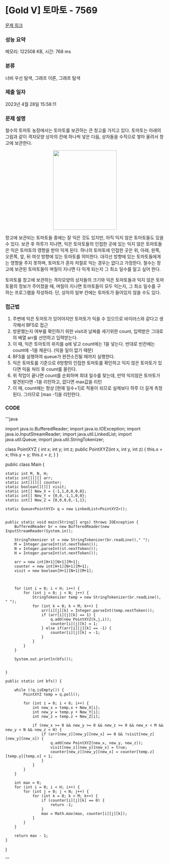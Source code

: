 # [Gold V] 토마토 - 7569 

[문제 링크](https://www.acmicpc.net/problem/7569) 

### 성능 요약

메모리: 122508 KB, 시간: 768 ms

### 분류

너비 우선 탐색, 그래프 이론, 그래프 탐색

### 제출 일자

2023년 4월 28일 15:58:11

### 문제 설명

<p>철수의 토마토 농장에서는 토마토를 보관하는 큰 창고를 가지고 있다. 토마토는 아래의 그림과 같이 격자모양 상자의 칸에 하나씩 넣은 다음, 상자들을 수직으로 쌓아 올려서 창고에 보관한다.</p>

<p style="text-align: center;"><img alt="" src="https://u.acmicpc.net/c3f3343d-c291-40a9-9fe3-59f792a8cae9/Screen%20Shot%202021-06-22%20at%202.49.11%20PM.png" style="width: 201px; height: 252px;"></p>

<p>창고에 보관되는 토마토들 중에는 잘 익은 것도 있지만, 아직 익지 않은 토마토들도 있을 수 있다. 보관 후 하루가 지나면, 익은 토마토들의 인접한 곳에 있는 익지 않은 토마토들은 익은 토마토의 영향을 받아 익게 된다. 하나의 토마토에 인접한 곳은 위, 아래, 왼쪽, 오른쪽, 앞, 뒤 여섯 방향에 있는 토마토를 의미한다. 대각선 방향에 있는 토마토들에게는 영향을 주지 못하며, 토마토가 혼자 저절로 익는 경우는 없다고 가정한다. 철수는 창고에 보관된 토마토들이 며칠이 지나면 다 익게 되는지 그 최소 일수를 알고 싶어 한다.</p>

<p>토마토를 창고에 보관하는 격자모양의 상자들의 크기와 익은 토마토들과 익지 않은 토마토들의 정보가 주어졌을 때, 며칠이 지나면 토마토들이 모두 익는지, 그 최소 일수를 구하는 프로그램을 작성하라. 단, 상자의 일부 칸에는 토마토가 들어있지 않을 수도 있다.</p>

### 접근법
1. 주변에 익은 토마토가 있어야지만 토마토가 익을 수 있으므로 바이러스와 같다고 생각해서 BFS로 접근
2. 방문했는지 여부를 확인하기 위한 visit과 날짜를 세기위한 count, 입력받은 그대로의 배열 arr를 선언하고 입력받는다.
3. 이 때, 익은 토마토의 위치를 q에 넣고 count에는 1을 넣는다. 반대로 빈칸에는 count에 -1을 채운다. (익을 일이 없기 때문)
4. BFS를 실행하여 queue가 완전소진될 때까지 실행한다.
5. 익은 토마토를 기준으로 6방향의 인접한 토마토를 확인하고 익지 않은 토마토가 있다면 익음 처리 후 count를 올린다.
6. 위 작업이 끝나면 count를 순회하며 최대 일수를 찾는데, 만약 익지않은 토마토가 발견된다면 -1을 리턴하고, 없다면 max값을 리턴
7. 이 때, count에는 항상 [현재 일수+1]로 적용이 되므로 실제보다 하루 더 길게 측정된다. 그러므로 [max -1]을 리턴한다.

### CODE
'''java

import java.io.BufferedReader;
import java.io.IOException;
import java.io.InputStreamReader;
import java.util.LinkedList;
import java.util.Queue;
import java.util.StringTokenizer;

class PointXYZ {
    int x;
    int y;
    int z;
    public PointXYZ(int x, int y, int z) {
        this.x = x;
        this.y = y;
        this.z = z;
    }
}

public class Main {

    static int M, N, H;
    static int[][][] arr;
    static int[][][] counter;
    static boolean[][][] visit;
    static int[] New_X = {-1,1,0,0,0,0};
    static int[] New_Y = {0,0,-1,1,0,0};
    static int[] New_Z = {0,0,0,0,-1,1};

    static Queue<PointXYZ> q = new LinkedList<PointXYZ>();


    public static void main(String[] args) throws IOException {
        BufferedReader br = new BufferedReader(new InputStreamReader(System.in));

        StringTokenizer st = new StringTokenizer(br.readLine()," ");
        M = Integer.parseInt(st.nextToken());
        N = Integer.parseInt(st.nextToken());
        H = Integer.parseInt(st.nextToken());

        arr = new int[H+1][N+1][M+1];
        counter = new int[H+1][N+1][M+1];
        visit = new boolean[H+1][N+1][M+1];



        for (int i = 0; i < H; i++) {
            for (int j = 0; j < N; j++) {
                StringTokenizer temp = new StringTokenizer(br.readLine(), " ");
                for (int k = 0; k < M; k++) {
                    arr[i][j][k] = Integer.parseInt(temp.nextToken());
                    if (arr[i][j][k] == 1) {
                        q.add(new PointXYZ(k,j,i));
                        counter[i][j][k] = 1;
                    } else if(arr[i][j][k] == -1) {
                        counter[i][j][k] = -1;
                    }
                }
            }
        }

        System.out.println(bfs());


    }

    public static int bfs() {

        while (!q.isEmpty()) {
            PointXYZ temp = q.poll();

            for (int i = 0; i < 6; i++) {
                int new_x = temp.x + New_X[i];
                int new_y = temp.y + New_Y[i];
                int new_z = temp.z + New_Z[i];

                if (new_x >= 0 && new_y >= 0 && new_z >= 0 && new_x < M && new_y < N && new_z < H) {
                    if (arr[new_z][new_y][new_x] == 0 && !visit[new_z][new_y][new_x]) {
                        q.add(new PointXYZ(new_x, new_y, new_z));
                        visit[new_z][new_y][new_x] = true;
                        counter[new_z][new_y][new_x] = counter[temp.z][temp.y][temp.x] + 1;
                    }
                }
            }
        }
        
        int max = 0;
        for (int i = 0; i < H; i++) {
            for (int j = 0; j < N; j++) {
                for (int k = 0; k < M; k++) {
                    if (counter[i][j][k] == 0) {
                        return -1;
                    }
                    max = Math.max(max, counter[i][j][k]);
                }
            }
        }
        
        return max - 1;
    }
}

'''
